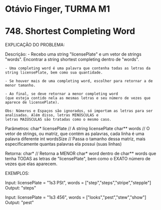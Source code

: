 # Otávio Finger, TURMA M1

# 748. Shortest Completing Word

EXPLICAÇÃO DO PROBLEMA:

Descrição: 
    - Recebo uma string "licensePlate" e um vetor de strings "words". Encontrar a string shortest completing dentro de "words".

    - Uma completing word é uma palavra que contenha todas as letras da string licensePlate, bem como sua quantidade.

    - Se houver mais de uma completing word, escolher para retornar a de menor tamanho.

    - Ao final, se deve retornar a menor completing word
    (que esteja contido nela as mesmas letras e seu número de vezes que aparece de licensePlate).

    Obs: Números e Espaços são ignorados, só importam as letras para ser analisadas. Além disso, letras MINÚSCULAS e 
    letras MAIÚSCULAS são tratadas como o mesmo caso.

Parâmetros:
    char* licensePlate // A string licensePlate
    char** words // O vetor de strings, ou matriz, que contém as palavras, cada linha é uma palavra diferente
    int wordsSize // Passa o tamanho dessa matriz, mais especificamente quantas palavras ela possui (suas linhas)

Retorna:
    char* // Retorna a MENOR char* word dentro de char** words que tenha TODAS as letras de "licensePlate", bem como o EXATO número de vezes que elas aparecem.

EXEMPLOS:
 
Input: licensePlate = "1s3 PSt", words = ["step","steps","stripe","stepple"]
Output: "steps"

Input: licensePlate = "1s3 456", words = ["looks","pest","stew","show"]
Output: "pest"